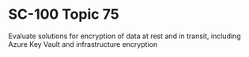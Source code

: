 # SC-100 Topic 75

Evaluate solutions for encryption of data at rest and in transit, including Azure Key Vault and infrastructure encryption
